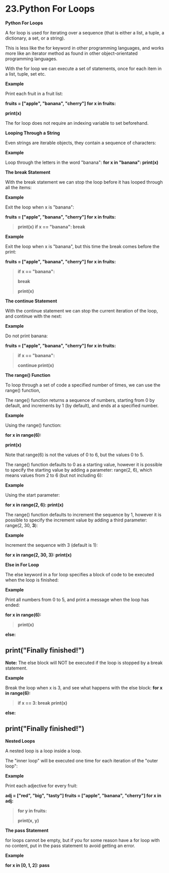 # 23.Python For Loops

**Python For Loops**

A for loop is used for iterating over a sequence (that is either a list,
a tuple, a dictionary, a set, or a string).

This is less like the for keyword in other programming languages, and
works more like an iterator method as found in other object-orientated
programming languages.

With the for loop we can execute a set of statements, once for each item
in a list, tuple, set etc.

**Example**

Print each fruit in a fruit list:

**fruits = \[\"apple\", \"banana\", \"cherry\"\] for x in fruits:**

**print(x)**

The for loop does not require an indexing variable to set beforehand.

**Looping Through a String**

Even strings are iterable objects, they contain a sequence of
characters:

**Example**

Loop through the letters in the word \"banana\": **for x in \"banana\":
print(x)**

**The break Statement**

With the break statement we can stop the loop before it has looped
through all the items:

**Example**

Exit the loop when x is \"banana\":

**fruits = \[\"apple\", \"banana\", \"cherry\"\] for x in fruits:**

> **print(x) if x == \"banana\": break**

**Example**

Exit the loop when x is \"banana\", but this time the break comes before
the print:

**fruits = \[\"apple\", \"banana\", \"cherry\"\] for x in fruits:**

> **if x == \"banana\":**
>
> **break**
>
> **print(x)**

**The continue Statement**

With the continue statement we can stop the current iteration of the
loop, and continue with the next:

**Example**

Do not print banana:

**fruits = \[\"apple\", \"banana\", \"cherry\"\] for x in fruits:**

> **if x == \"banana\":**
>
> **continue print(x)**

**The range() Function**

To loop through a set of code a specified number of times, we can use
the range() function,

The range() function returns a sequence of numbers, starting from 0 by
default, and increments by 1 (by default), and ends at a specified
number.

**Example**

Using the range() function:

**for x in range(6):**

**print(x)**

Note that range(6) is not the values of 0 to 6, but the values 0 to 5.

The range() function defaults to 0 as a starting value, however it is
possible to specify the starting value by adding a parameter: range(2,
6), which means values from 2 to 6 (but not including 6):

**Example**

Using the start parameter:

**for x in range(2, 6): print(x)**

The range() function defaults to increment the sequence by 1, however it
is possible to specify the increment value by adding a third parameter:
range(2, 30, **3**):

**Example**

Increment the sequence with 3 (default is 1):

**for x in range(2, 30, 3): print(x)**

**Else in For Loop**

The else keyword in a for loop specifies a block of code to be executed
when the loop is finished:

**Example**

Print all numbers from 0 to 5, and print a message when the loop has
ended:

**for x in range(6):**

> **print(x)**

**else:**

## print(\"Finally finished!\")

**Note:** The else block will NOT be executed if the loop is stopped by
a break statement.

**Example**

Break the loop when x is 3, and see what happens with the else block:
**for x in range(6):**

> **if x == 3: break print(x)**

**else:**

## print(\"Finally finished!\")

**Nested Loops**

A nested loop is a loop inside a loop.

The \"inner loop\" will be executed one time for each iteration of the
\"outer loop\":

**Example**

Print each adjective for every fruit:

**adj = \[\"red\", \"big\", \"tasty\"\] fruits = \[\"apple\",
\"banana\", \"cherry\"\] for x in adj:**

> **for y in fruits:**
>
> **print(x, y)**

**The pass Statement**

for loops cannot be empty, but if you for some reason have a for loop
with no content, put in the pass statement to avoid getting an error.

**Example**

**for x in \[0, 1, 2\]: pass**

